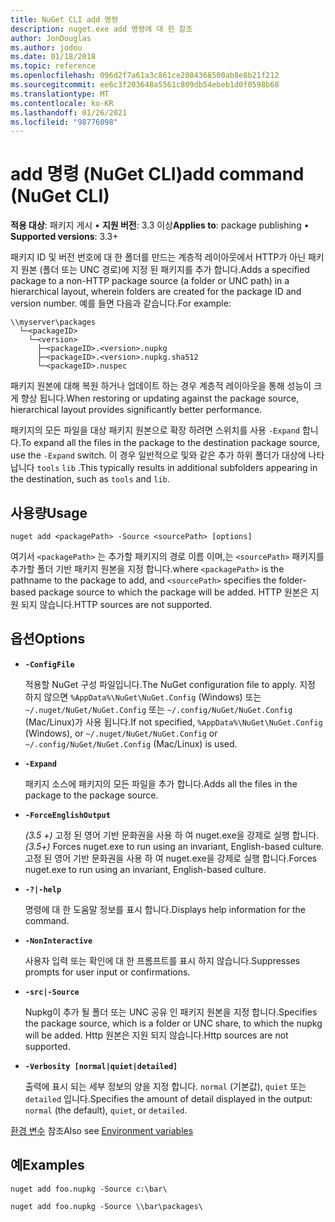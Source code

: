 ```yaml
---
title: NuGet CLI add 명령
description: nuget.exe add 명령에 대 한 참조
author: JonDouglas
ms.author: jodou
ms.date: 01/18/2018
ms.topic: reference
ms.openlocfilehash: 096d2f7a61a3c861ce2084368500ab8e8b21f212
ms.sourcegitcommit: ee6c3f203648a5561c809db54ebeb1d0f0598b68
ms.translationtype: MT
ms.contentlocale: ko-KR
ms.lasthandoff: 01/26/2021
ms.locfileid: "98776098"
---
```

# <a name="add-command-nuget-cli"></a><span data-ttu-id="7a3ff-103">add 명령 (NuGet CLI)</span><span class="sxs-lookup"><span data-stu-id="7a3ff-103">add command (NuGet CLI)</span></span>

<span data-ttu-id="7a3ff-104">**적용 대상**: 패키지 게시 &bullet; **지원 버전**: 3.3 이상</span><span class="sxs-lookup"><span data-stu-id="7a3ff-104">**Applies to**: package publishing &bullet; **Supported versions**: 3.3+</span></span>

<span data-ttu-id="7a3ff-105">패키지 ID 및 버전 번호에 대 한 폴더를 만드는 계층적 레이아웃에서 HTTP가 아닌 패키지 원본 (폴더 또는 UNC 경로)에 지정 된 패키지를 추가 합니다.</span><span class="sxs-lookup"><span data-stu-id="7a3ff-105">Adds a specified package to a non-HTTP package source (a folder or UNC path) in a hierarchical layout, wherein folders are created for the package ID and version number.</span></span> <span data-ttu-id="7a3ff-106">예를 들면 다음과 같습니다.</span><span class="sxs-lookup"><span data-stu-id="7a3ff-106">For example:</span></span>

```
\\myserver\packages
  └─<packageID>
    └─<version>
      ├─<packageID>.<version>.nupkg
      ├─<packageID>.<version>.nupkg.sha512
      └─<packageID>.nuspec
```

<span data-ttu-id="7a3ff-107">패키지 원본에 대해 복원 하거나 업데이트 하는 경우 계층적 레이아웃을 통해 성능이 크게 향상 됩니다.</span><span class="sxs-lookup"><span data-stu-id="7a3ff-107">When restoring or updating against the package source, hierarchical layout provides significantly better performance.</span></span>

<span data-ttu-id="7a3ff-108">패키지의 모든 파일을 대상 패키지 원본으로 확장 하려면 스위치를 사용 `-Expand` 합니다.</span><span class="sxs-lookup"><span data-stu-id="7a3ff-108">To expand all the files in the package to the destination package source, use the `-Expand` switch.</span></span> <span data-ttu-id="7a3ff-109">이 경우 일반적으로 및와 같은 추가 하위 폴더가 대상에 나타납니다 `tools` `lib` .</span><span class="sxs-lookup"><span data-stu-id="7a3ff-109">This typically results in additional subfolders appearing in the destination, such as `tools` and `lib`.</span></span>

## <a name="usage"></a><span data-ttu-id="7a3ff-110">사용량</span><span class="sxs-lookup"><span data-stu-id="7a3ff-110">Usage</span></span>

```cli
nuget add <packagePath> -Source <sourcePath> [options]
```

<span data-ttu-id="7a3ff-111">여기서 `<packagePath>` 는 추가할 패키지의 경로 이름 이며,는 `<sourcePath>` 패키지를 추가할 폴더 기반 패키지 원본을 지정 합니다.</span><span class="sxs-lookup"><span data-stu-id="7a3ff-111">where `<packagePath>` is the pathname to the package to add, and `<sourcePath>` specifies the folder-based package source to which the package will be added.</span></span> <span data-ttu-id="7a3ff-112">HTTP 원본은 지원 되지 않습니다.</span><span class="sxs-lookup"><span data-stu-id="7a3ff-112">HTTP sources are not supported.</span></span>

## <a name="options"></a><span data-ttu-id="7a3ff-113">옵션</span><span class="sxs-lookup"><span data-stu-id="7a3ff-113">Options</span></span>

- **`-ConfigFile`**

  <span data-ttu-id="7a3ff-114">적용할 NuGet 구성 파일입니다.</span><span class="sxs-lookup"><span data-stu-id="7a3ff-114">The NuGet configuration file to apply.</span></span> <span data-ttu-id="7a3ff-115">지정 하지 않으면 `%AppData%\NuGet\NuGet.Config` (Windows) 또는 `~/.nuget/NuGet/NuGet.Config` 또는 `~/.config/NuGet/NuGet.Config` (Mac/Linux)가 사용 됩니다.</span><span class="sxs-lookup"><span data-stu-id="7a3ff-115">If not specified, `%AppData%\NuGet\NuGet.Config` (Windows), or `~/.nuget/NuGet/NuGet.Config` or `~/.config/NuGet/NuGet.Config` (Mac/Linux) is used.</span></span>

- **`-Expand`**

  <span data-ttu-id="7a3ff-116">패키지 소스에 패키지의 모든 파일을 추가 합니다.</span><span class="sxs-lookup"><span data-stu-id="7a3ff-116">Adds all the files in the package to the package source.</span></span>

- **`-ForceEnglishOutput`**

  <span data-ttu-id="7a3ff-117">*(3.5 +)* 고정 된 영어 기반 문화권을 사용 하 여 nuget.exe을 강제로 실행 합니다.</span><span class="sxs-lookup"><span data-stu-id="7a3ff-117">*(3.5+)* Forces nuget.exe to run using an invariant, English-based culture.</span></span>
<span data-ttu-id="7a3ff-118">고정 된 영어 기반 문화권을 사용 하 여 nuget.exe을 강제로 실행 합니다.</span><span class="sxs-lookup"><span data-stu-id="7a3ff-118">Forces nuget.exe to run using an invariant, English-based culture.</span></span>

- **`-?|-help`**

  <span data-ttu-id="7a3ff-119">명령에 대 한 도움말 정보를 표시 합니다.</span><span class="sxs-lookup"><span data-stu-id="7a3ff-119">Displays help information for the command.</span></span>

- **`-NonInteractive`**

  <span data-ttu-id="7a3ff-120">사용자 입력 또는 확인에 대 한 프롬프트를 표시 하지 않습니다.</span><span class="sxs-lookup"><span data-stu-id="7a3ff-120">Suppresses prompts for user input or confirmations.</span></span>

- **`-src|-Source`**

   <span data-ttu-id="7a3ff-121">Nupkg이 추가 될 폴더 또는 UNC 공유 인 패키지 원본을 지정 합니다.</span><span class="sxs-lookup"><span data-stu-id="7a3ff-121">Specifies the package source, which is a folder or UNC share, to which the nupkg will be added.</span></span> <span data-ttu-id="7a3ff-122">Http 원본은 지원 되지 않습니다.</span><span class="sxs-lookup"><span data-stu-id="7a3ff-122">Http sources are not supported.</span></span>

- **`-Verbosity [normal|quiet|detailed]`**

  <span data-ttu-id="7a3ff-123">출력에 표시 되는 세부 정보의 양을 지정 합니다. `normal` (기본값), `quiet` 또는 `detailed` 입니다.</span><span class="sxs-lookup"><span data-stu-id="7a3ff-123">Specifies the amount of detail displayed in the output: `normal` (the default), `quiet`, or `detailed`.</span></span>

<span data-ttu-id="7a3ff-124">[환경 변수](cli-ref-environment-variables.md) 참조</span><span class="sxs-lookup"><span data-stu-id="7a3ff-124">Also see [Environment variables](cli-ref-environment-variables.md)</span></span>

## <a name="examples"></a><span data-ttu-id="7a3ff-125">예</span><span class="sxs-lookup"><span data-stu-id="7a3ff-125">Examples</span></span>

```cli
nuget add foo.nupkg -Source c:\bar\

nuget add foo.nupkg -Source \\bar\packages\
```

